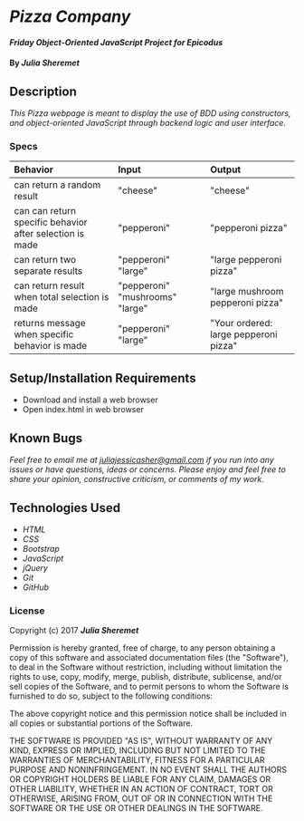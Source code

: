 # _Pizza Company_

#### _Friday Object-Oriented JavaScript Project for Epicodus_

#### By _**Julia Sheremet**_

## Description

_This Pizza webpage is meant to display the use of BDD using constructors, and object-oriented JavaScript through backend logic and user interface._

### Specs
| Behavior | Input | Output |
| :-------------     | :------------- | :------------- |
| can return a random result | "cheese" | "cheese" |
| can can return specific behavior after selection is made | "pepperoni" | "pepperoni pizza" |
| can return two separate results | "pepperoni" "large" | "large pepperoni pizza" |
| can return result when total selection is made | "pepperoni" "mushrooms" "large" | "large mushroom pepperoni pizza" |
| returns message when specific behavior is made | "pepperoni" "large" | "Your ordered: large pepperoni pizza" |


## Setup/Installation Requirements

* Download and install a web browser
* Open index.html in web browser

## Known Bugs

_Feel free to email me at [juliajessicasher@gmail.com](mailto:juliajessicasher@gmail.com) if you run into any issues or have questions, ideas or concerns. Please enjoy and feel free to share your opinion, constructive criticism, or comments of my work._

## Technologies Used

* _HTML_
* _CSS_
* _Bootstrap_
* _JavaScript_
* _jQuery_
* _Git_
* _GitHub_

### License

Copyright (c) 2017 ****_Julia Sheremet_****

Permission is hereby granted, free of charge, to any person obtaining a copy of this software and associated documentation files (the "Software"), to deal in the Software without restriction, including without limitation the rights to use, copy, modify, merge, publish, distribute, sublicense, and/or sell copies of the Software, and to permit persons to whom the Software is furnished to do so, subject to the following conditions:

The above copyright notice and this permission notice shall be included in all copies or substantial portions of the Software.

THE SOFTWARE IS PROVIDED "AS IS", WITHOUT WARRANTY OF ANY KIND, EXPRESS OR IMPLIED, INCLUDING BUT NOT LIMITED TO THE WARRANTIES OF MERCHANTABILITY, FITNESS FOR A PARTICULAR PURPOSE AND NONINFRINGEMENT. IN NO EVENT SHALL THE AUTHORS OR COPYRIGHT HOLDERS BE LIABLE FOR ANY CLAIM, DAMAGES OR OTHER LIABILITY, WHETHER IN AN ACTION OF CONTRACT, TORT OR OTHERWISE, ARISING FROM, OUT OF OR IN CONNECTION WITH THE SOFTWARE OR THE USE OR OTHER DEALINGS IN THE SOFTWARE.
